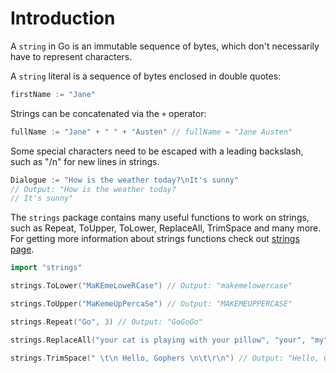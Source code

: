 # Introduction

A `string` in Go is an immutable sequence of bytes, which don't necessarily have to represent characters.

A `string` literal is a sequence of bytes enclosed in double quotes:

```go
firstName := "Jane"
```

Strings can be concatenated via the `+` operator:

```go
fullName := "Jane" + " " + "Austen" // fullName = "Jane Austen"
```

Some special characters need to be escaped with a leading backslash, such as "/n" for new lines in strings.
```go
Dialogue := "How is the weather today?\nIt's sunny"  
// Output: "How is the weather today?
// It's sunny"  
```


The `strings` package contains many useful functions to work on strings, such as Repeat, ToUpper, ToLower, ReplaceAll, TrimSpace and many more. For getting more information about strings functions check out [strings page](https://pkg.go.dev/strings).

```go
import "strings"

strings.ToLower("MaKEmeLoweRCase") // Output: "makemelowercase"

strings.ToUpper("MaKemeUpPercaSe") // Output: "MAKEMEUPPERCASE"

strings.Repeat("Go", 3) // Output: "GoGoGo" 

strings.ReplaceAll("your cat is playing with your pillow", "your", "my") // Output: "my cat is playing with my pillow

strings.TrimSpace(" \t\n Hello, Gophers \n\t\r\n") // Output: "Hello, Gophers"

```
